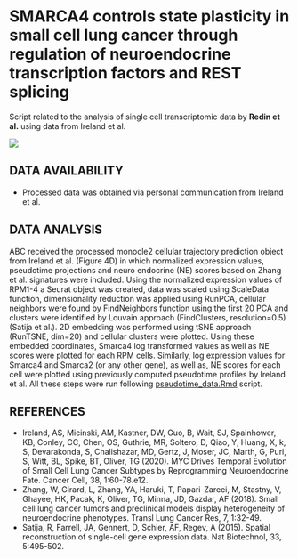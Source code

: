 
# SMARCA4 controls state plasticity in small cell lung cancer through regulation of neuroendocrine transcription factors and REST splicing

Script related to the analysis of single cell transcriptomic data by **Redin et al.** using data from Ireland et al.


![](WCM_MB_LOGO_HZSS1L_CLR_RGB_new.png)

## DATA AVAILABILITY
* Processed data was obtained via personal communication from Ireland et al.
## DATA ANALYSIS

ABC received the processed monocle2 cellular trajectory prediction object from Ireland et al. (Figure 4D) in which normalized expression values, pseudotime projections and neuro endocrine (NE) scores based on Zhang et al. signatures were included. Using the normalized expression values of RPM1-4 a Seurat object was created, data was scaled using ScaleData function, dimensionality reduction was applied using RunPCA, cellular neighbors were found by FindNeighbors function using the first 20 PCA and clusters were identified by Louvain approach (FindClusters, resolution=0.5) (Satija et al.). 2D embedding was performed using tSNE approach (RunTSNE, dim=20) and cellular clusters were plotted. Using these embedded coordinates, Smarca4 log transformed values as well as NE scores were plotted for each RPM cells. Similarly, log expression values for Smarca4 and Smarca2 (or any other gene), as well as, NE scores for each cell were plotted using previously computed pseudotime profiles by Ireland et al. All these steps were run following [pseudotime_data.Rmd](https://github.com/abcwcm/redin_smarca4/blob/main/analysis_scripts/Pseudotime_Redin_Ireland-data.Rmd) script. 

## REFERENCES
* Ireland, AS, Micinski, AM, Kastner, DW, Guo, B, Wait, SJ, Spainhower, KB, Conley, CC, Chen, OS, Guthrie, MR, Soltero, D, Qiao, Y, Huang, X, k, S, Devarakonda, S, Chalishazar, MD, Gertz, J, Moser, JC, Marth, G, Puri, S, Witt, BL, Spike, BT, Oliver, TG (2020). MYC Drives Temporal Evolution of Small Cell Lung Cancer Subtypes by Reprogramming Neuroendocrine Fate. Cancer Cell, 38, 1:60-78.e12.
* Zhang, W, Girard, L, Zhang, YA, Haruki, T, Papari-Zareei, M, Stastny, V, Ghayee, HK, Pacak, K, Oliver, TG, Minna, JD, Gazdar, AF (2018). Small cell lung cancer tumors and preclinical models display heterogeneity of neuroendocrine phenotypes. Transl Lung Cancer Res, 7, 1:32-49.
* Satija, R, Farrell, JA, Gennert, D, Schier, AF, Regev, A (2015). Spatial reconstruction of single-cell gene expression data. Nat Biotechnol, 33, 5:495-502.